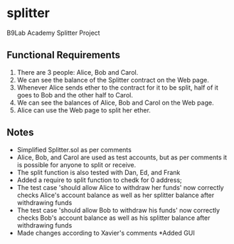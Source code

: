 # splitter
B9Lab Academy Splitter Project

## Functional Requirements
1. There are 3 people: Alice, Bob and Carol.
2. We can see the balance of the Splitter contract on the Web page.
3. Whenever Alice sends ether to the contract for it to be split, half of it goes to Bob and the other half to Carol.
4. We can see the balances of Alice, Bob and Carol on the Web page.
5. Alice can use the Web page to split her ether.

## Notes
* Simplified Splitter.sol as per comments
* Alice, Bob, and Carol are used as test accounts, but as per comments it is possible for anyone to split or receive.
* The split function is also tested with Dan, Ed, and Frank
* Added a require to split function to chedk for 0 address;
* The test case 'should allow Alice to withdraw her funds' now correctly checks Alice's account balance as well as her splitter balance after withdrawing funds
* The test case 'should allow Bob to withdraw his funds' now correctly checks Bob's account balance as well as his splitter balance after withdrawing funds
* Made changes according to Xavier's comments
*Added GUI
